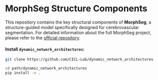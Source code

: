 # MorphSeg Structure Components

This repository contains the key structural components of **MorphSeg**, a structure-guided model specifically designed for cerebrovascular segmentation. For detailed information about the full MorphSeg project, please refer to the [official repository](https://github.com/CICL-Lab/MorphSeg).

#### Install `dynamic_network_architectures`:
```bash
git clone https://github.com/CICL-Lab/dynamic_network_architectures
```

```bash
cd path/dynamic_network_architectures
pip install -e .
```
